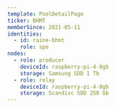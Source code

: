 ```yaml
---
template: PoolDetailPage
ticker: BHMT
memberSince: 2021-05-11
identities:
  - id: raine-bhmt
    role: spo
nodes:
  - role: producer
    deviceId: raspberry-pi-4-8gb
    storage: Samsung SDD 1 Tb
  - role: relay
    deviceId: raspberry-pi-4-8gb
    storage: Scandisc SDD 250 Gb
---
```

